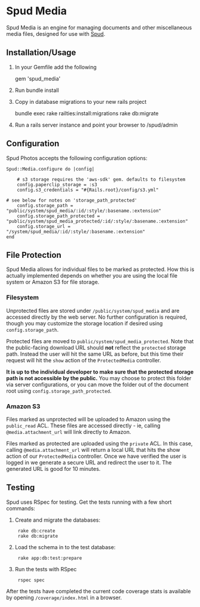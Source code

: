# Spud Media

Spud Media is an engine for managing documents and other miscellaneous media files, designed for use with [Spud][1].

## Installation/Usage

1. In your Gemfile add the following

    gem 'spud_media'

2. Run bundle install
3. Copy in database migrations to your new rails project

    bundle exec rake railties:install:migrations
    rake db:migrate

4. Run a rails server instance and point your browser to /spud/admin

## Configuration

Spud Photos accepts the following configuration options:

    Spud::Media.configure do |config|
  
        # s3 storage requires the 'aws-sdk' gem. defaults to filesystem
        config.paperclip_storage = :s3
        config.s3_credentials = "#{Rails.root}/config/s3.yml"

    # see below for notes on 'storage_path_protected'
        config.storage_path = "public/system/spud_media/:id/:style/:basename.:extension"
        config.storage_path_protected = "public/system/spud_media_protected/:id/:style/:basename.:extension"
        config.storage_url = "/system/spud_media/:id/:style/:basename.:extension"
    end

## File Protection

Spud Media allows for individual files to be marked as protected. How this is actually implemented depends on whether you are using the local file system or Amazon S3 for file storage.

### Filesystem

Unprotected files are stored under `/public/system/spud_media` and are accessed directly by the web server. No further configuration is required, though you may customize the storage location if desired using `config.storage_path`.

Protected files are moved to `public/system/spud_media_protected`. Note that the public-facing download URL should __not__ reflect the `protected` storage path. Instead the user will hit the same URL as before, but this time their request will hit the `show` action of the `ProtectedMedia` controller. 

__It is up to the individual developer to make sure that the protected storage path is not accessible by the public.__ You may choose to protect this folder via server configurations, or you can move the folder out of the document root using `config.storage_path_protected`.

### Amazon S3

Files marked as unprotected will be uploaded to Amazon using the `public_read` ACL. These files are accessed directly - ie, calling `@media.attachment_url` will link directly to Amazon.

Files marked as protected are uploaded using the `private` ACL. In this case, calling `@media.attachment_url` will return a local URL that hits the show action of our `ProtectedMedia` controller. Once we have verified the user is logged in we generate a secure URL and redirect the user to it. The generated URL is good for 10 minutes. 

[1]:https://github.com/davydotcom/spud_core_admin

Testing
-----------------

Spud uses RSpec for testing. Get the tests running with a few short commands:

1. Create and migrate the databases:
   
    	rake db:create
		rake db:migrate

2. Load the schema in to the test database:

		rake app:db:test:prepare

3. Run the tests with RSpec

		rspec spec

After the tests have completed the current code coverage stats is available by opening ```/coverage/index.html``` in a browser.